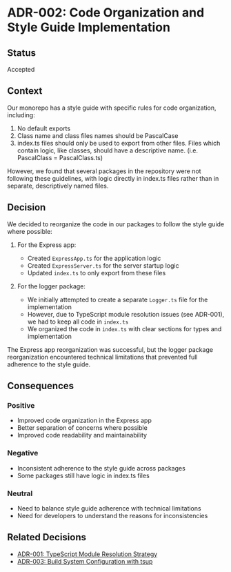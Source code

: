 # ADR-002: Code Organization and Style Guide Implementation

## Status

Accepted

## Context

Our monorepo has a style guide with specific rules for code organization, including:

1. No default exports
2. Class name and class files names should be PascalCase
3. index.ts files should only be used to export from other files. Files which contain logic, like classes, should have a descriptive name. (i.e. PascalClass = PascalClass.ts)

However, we found that several packages in the repository were not following these guidelines, with logic directly in index.ts files rather than in separate, descriptively named files.

## Decision

We decided to reorganize the code in our packages to follow the style guide where possible:

1. For the Express app:
   - Created `ExpressApp.ts` for the application logic
   - Created `ExpressServer.ts` for the server startup logic
   - Updated `index.ts` to only export from these files

2. For the logger package:
   - We initially attempted to create a separate `Logger.ts` file for the implementation
   - However, due to TypeScript module resolution issues (see ADR-001), we had to keep all code in `index.ts`
   - We organized the code in `index.ts` with clear sections for types and implementation

The Express app reorganization was successful, but the logger package reorganization encountered technical limitations that prevented full adherence to the style guide.

## Consequences

### Positive

- Improved code organization in the Express app
- Better separation of concerns where possible
- Improved code readability and maintainability

### Negative

- Inconsistent adherence to the style guide across packages
- Some packages still have logic in index.ts files

### Neutral

- Need to balance style guide adherence with technical limitations
- Need for developers to understand the reasons for inconsistencies

## Related Decisions

- [ADR-001: TypeScript Module Resolution Strategy](./001-typescript-module-resolution-strategy.md)
- [ADR-003: Build System Configuration with tsup](./003-build-system-configuration-with-tsup.md)
